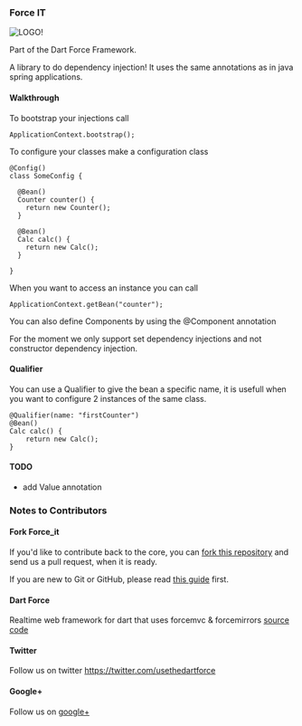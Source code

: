 ### Force IT ###

![LOGO!](https://raw.github.com/jorishermans/dart-force/master/resources/dart_force_logo.jpg)

Part of the Dart Force Framework.

A library to do dependency injection! It uses the same annotations as in java spring applications.

#### Walkthrough ####

To bootstrap your injections call

	ApplicationContext.bootstrap();
	
To configure your classes make a configuration class

	@Config()
	class SomeConfig {
	  
	  @Bean()
	  Counter counter() {
	    return new Counter();
	  }
	  
	  @Bean()
	  Calc calc() {
	    return new Calc();
	  }
	  
	}
	
When you want to access an instance you can call 

	ApplicationContext.getBean("counter");

You can also define Components by using the @Component annotation

For the moment we only support set dependency injections and not constructor dependency injection.

#### Qualifier ####

You can use a Qualifier to give the bean a specific name, it is usefull when you want to configure 2 instances of the same class. 

	@Qualifier(name: "firstCounter")
	@Bean()
	Calc calc() {
		return new Calc();
	}

#### TODO ####

- add Value annotation

### Notes to Contributors ###

#### Fork Force_it ####

If you'd like to contribute back to the core, you can [fork this repository](https://help.github.com/articles/fork-a-repo) and send us a pull request, when it is ready.

If you are new to Git or GitHub, please read [this guide](https://help.github.com/) first.

#### Dart Force ####

Realtime web framework for dart that uses forcemvc & forcemirrors [source code](https://github.com/jorishermans/dart-force)

#### Twitter ####

Follow us on twitter https://twitter.com/usethedartforce

#### Google+ ####

Follow us on [google+](https://plus.google.com/111406188246677273707)